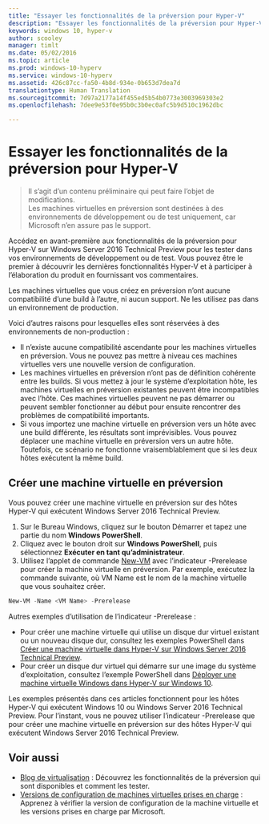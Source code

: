 ```yaml
---
title: "Essayer les fonctionnalités de la préversion pour Hyper-V"
description: "Essayer les fonctionnalités de la préversion pour Hyper-V"
keywords: windows 10, hyper-v
author: scooley
manager: timlt
ms.date: 05/02/2016
ms.topic: article
ms.prod: windows-10-hyperv
ms.service: windows-10-hyperv
ms.assetid: 426c87cc-fa50-4b8d-934e-0b653d7dea7d
translationtype: Human Translation
ms.sourcegitcommit: 7d97a2177a14f455ed5b54b0773e3003969303e2
ms.openlocfilehash: 7dee9e53f0e95b0c3b0ec0afc5b9d510c1962dbc

---
```


# Essayer les fonctionnalités de la préversion pour Hyper-V

> Il s’agit d’un contenu préliminaire qui peut faire l’objet de modifications.  
  Les machines virtuelles en préversion sont destinées à des environnements de développement ou de test uniquement, car Microsoft n’en assure pas le support.

Accédez en avant-première aux fonctionnalités de la préversion pour Hyper-V sur Windows Server 2016 Technical Preview pour les tester dans vos environnements de développement ou de test. Vous pouvez être le premier à découvrir les dernières fonctionnalités Hyper-V et à participer à l’élaboration du produit en fournissant vos commentaires.

Les machines virtuelles que vous créez en préversion n’ont aucune compatibilité d’une build à l’autre, ni aucun support.  Ne les utilisez pas dans un environnement de production.

Voici d’autres raisons pour lesquelles elles sont réservées à des environnements de non-production :

* Il n’existe aucune compatibilité ascendante pour les machines virtuelles en préversion. Vous ne pouvez pas mettre à niveau ces machines virtuelles vers une nouvelle version de configuration.
* Les machines virtuelles en préversion n’ont pas de définition cohérente entre les builds. Si vous mettez à jour le système d’exploitation hôte, les machines virtuelles en préversion existantes peuvent être incompatibles avec l’hôte. Ces machines virtuelles peuvent ne pas démarrer ou peuvent sembler fonctionner au début pour ensuite rencontrer des problèmes de compatibilité importants.
* Si vous importez une machine virtuelle en préversion vers un hôte avec une build différente, les résultats sont imprévisibles. Vous pouvez déplacer une machine virtuelle en préversion vers un autre hôte. Toutefois, ce scénario ne fonctionne vraisemblablement que si les deux hôtes exécutent la même build.

## Créer une machine virtuelle en préversion

Vous pouvez créer une machine virtuelle en préversion sur des hôtes Hyper-V qui exécutent Windows Server 2016 Technical Preview.

1. Sur le Bureau Windows, cliquez sur le bouton Démarrer et tapez une partie du nom **Windows PowerShell**.
2. Cliquez avec le bouton droit sur **Windows PowerShell**, puis sélectionnez **Exécuter en tant qu’administrateur**.
3. Utilisez l’applet de commande [New-VM](https://technet.microsoft.com/library/hh848537.aspx) avec l’indicateur -Prerelease pour créer la machine virtuelle en préversion. Par exemple, exécutez la commande suivante, où VM Name est le nom de la machine virtuelle que vous souhaitez créer.

``` PowerShell
New-VM -Name <VM Name> -Prerelease
```
Autres exemples d’utilisation de l’indicateur -Prerelease :
 - Pour créer une machine virtuelle qui utilise un disque dur virtuel existant ou un nouveau disque dur, consultez les exemples PowerShell dans [Créer une machine virtuelle dans Hyper-V sur Windows Server 2016 Technical Preview](https://technet.microsoft.com/library/mt126140.aspx#BKMK_PowerShell).
 - Pour créer un disque dur virtuel qui démarre sur une image du système d’exploitation, consultez l’exemple PowerShell dans [Déployer une machine virtuelle Windows dans Hyper-V sur Windows 10](https://msdn.microsoft.com/en-us/virtualization/hyperv_on_windows/quick_start/walkthrough_create_vm).

 Les exemples présentés dans ces articles fonctionnent pour les hôtes Hyper-V qui exécutent Windows 10 ou Windows Server 2016 Technical Preview. Pour l’instant, vous ne pouvez utiliser l’indicateur -Prerelease que pour créer une machine virtuelle en préversion sur des hôtes Hyper-V qui exécutent Windows Server 2016 Technical Preview.

## Voir aussi
-  [Blog de virtualisation](https://blogs.technet.microsoft.com/virtualization/) : Découvrez les fonctionnalités de la préversion qui sont disponibles et comment les tester.
- [Versions de configuration de machines virtuelles prises en charge](https://technet.microsoft.com/library/mt695898.aspx#BKMK_SupportedConfigVersions) : Apprenez à vérifier la version de configuration de la machine virtuelle et les versions prises en charge par Microsoft.



<!--HONumber=Jun16_HO4-->


